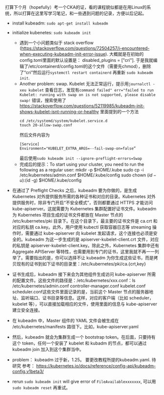 打算下个月（hopefully）考一个CKA的证，看的课程貌似都是在用Linux的系统，所以打算在这里写学习笔记，和一些遇到问题的记录，方便以后记起。

- install kubeadm: `sudo apt-get install kubeadm`
- initialize kubenetes: `sudo kubeadm init`
    - 遇到一个小问题类似于 stack overflow (https://stackoverflow.com/questions/72504257/i-encountered-when-executing-kubeadm-init-error-issue). 大概就是在初始的config.toml里面的默认设置是： disabled_plugins = ["cri"]. 于是我就编辑了/etc/containerd/config.toml的这个文件（需要先chmod），删除了“cri”然后运行`systemctl restart containerd` 再重新 `sudo kubeadm init`.
    - Another problem: swap. Kubelet 无法正常运行，提示用`journalctl -xeu kubelet` 查看日志，发现有`command failed" err="failed to run Kubelet: running with swap on is not supported, please disable swap!` 错误，搜索使用了 https://stackoverflow.com/questions/52119985/kubeadm-init-shows-kubelet-isnt-running-or-healthy 里面提到的一个方法
        ```
        cd /etc/systemd/system/kubelet.service.d
        touch 20-allow-swap.conf
        ```
        然后文件内容为
        ```
        [Service] 
        Environment="KUBELET_EXTRA_ARGS=--fail-swap-on=false”
        ```
        最后使用`sudo kubeadm init --ignore-preflight-errors=Swap`
    - 完成后的提示：To start using your cluster, you need to run the following as a regular user:
            mkdir -p $HOME/.kube
            sudo cp -i /etc/kubernetes/admin.conf $HOME/.kube/config
            sudo chown $(id -u):$(id -g) $HOME/.kube/config
- 在通过了 Preflight Checks 之后，kubeadm 要为你做的，是生成 Kubernetes 对外提供服务所需的各种证书和对应的目录。Kubernetes 对外提供服务时，除非专门开启“不安全模式”，否则都要通过 HTTPS 才能访问 kube-apiserver。这就需要为 Kubernetes 集群配置好证书文件。kubeadm 为 Kubernetes 项目生成的证书文件都放在 Master 节点的 /etc/kubernetes/pki 目录下。在这个目录下，最主要的证书文件是 ca.crt 和对应的私钥 ca.key。此外，用户使用 kubectl 获取容器日志等 streaming 操作时，需要通过 kube-apiserver 向 kubelet 发起请求，这个连接也必须是安全的。kubeadm 为这一步生成的是 apiserver-kubelet-client.crt 文件，对应的私钥是 apiserver-kubelet-client.key。除此之外，Kubernetes 集群中还有 Aggregate APIServer 等特性，也需要用到专门的证书，这里我就不再一一列举了。需要指出的是，你可以选择不让 kubeadm 为你生成这些证书，而是拷贝现有的证书到如下证书的目录里：/etc/kubernetes/pki/ca.{crt,key}
- 证书生成后，kubeadm 接下来会为其他组件生成访问 kube-apiserver 所需的配置文件。这些文件的路径是：/etc/kubernetes/xxx.conf：ls /etc/kubernetes/admin.conf controller-manager.conf kubelet.conf scheduler.conf这些文件里面记录的是，当前这个 Master 节点的服务器地址、监听端口、证书目录等信息。这样，对应的客户端（比如 scheduler，kubelet 等），可以直接加载相应的文件，使用里面的信息与 kube-apiserver 建立安全连接。
- 在 kubeadm 中，Master 组件的 YAML 文件会被生成在 /etc/kubernetes/manifests 路径下。比如，kube-apiserver.yaml
- 然后，kubeadm 就会为集群生成一个 bootstrap token。在后面，只要持有这个 token，任何一个安装了 kubelet 和 kubadm 的节点，都可以通过 kubeadm join 加入到这个集群当中。

- problem： kubeadm 过于新，1.25。 要更改教程所提的kubeadm.yaml. 待研究 参考： https://kubernetes.io/docs/reference/config-api/kubeadm-config.v1beta3/


- rerun `sudo kubeadm init` will give error of `FileAvailablexxxxxxx`, 可以用`sudo kubeadm reset` 再重试。
